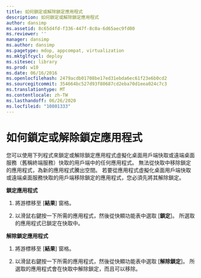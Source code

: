 ```yaml
---
title: 如何鎖定或解除鎖定應用程式
description: 如何鎖定或解除鎖定應用程式
author: dansimp
ms.assetid: 8c65d4fd-f336-447f-8c0a-6d65aec9fd00
ms.reviewer: ''
manager: dansimp
ms.author: dansimp
ms.pagetype: mdop, appcompat, virtualization
ms.mktglfcycl: deploy
ms.sitesec: library
ms.prod: w10
ms.date: 06/16/2016
ms.openlocfilehash: 2479acdb01708be17ed31ebda6ec61f23e6b0cd2
ms.sourcegitcommit: 354664bc527d93f80687cd2eba70d1eea024c7c3
ms.translationtype: MT
ms.contentlocale: zh-TW
ms.lasthandoff: 06/26/2020
ms.locfileid: "10801333"
---
```

# 如何鎖定或解除鎖定應用程式


您可以使用下列程式來鎖定或解除鎖定應用程式虛擬化桌面用戶端快取或遠端桌面服務（舊稱終端服務）快取的用戶端中的任何應用程式。 無法從快取中移除鎖定的應用程式，為新的應用程式騰出空間。 若要從應用程式虛擬化桌面用戶端快取或遠端桌面服務快取的用戶端移除鎖定的應用程式，您必須先將其解除鎖定。

**鎖定應用程式**

1.  將游標移至 [**結果**] 窗格。

2.  以滑鼠右鍵按一下所需的應用程式，然後從快顯功能表中選取 [**鎖定**]。 所選取的應用程式已鎖定在快取中。

**解除鎖定應用程式**

1.  將游標移至 [**結果**] 窗格。

2.  以滑鼠右鍵按一下所需的應用程式，然後從快顯功能表中選取 [**解除鎖定**]。 所選取的應用程式會在快取中解除鎖定，而且可以移除。

 

 





